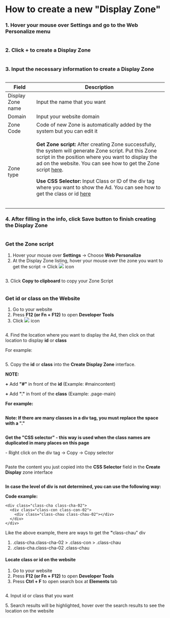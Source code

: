 # How to create a new "Display Zone"

### 1. Hover your mouse over Settings and go to the Web Personalize menu

<figure><img src="../../.gitbook/assets/image (3218).png" alt=""><figcaption></figcaption></figure>

### 2. Click + to create a Display Zone

<figure><img src="../../.gitbook/assets/image (3219).png" alt=""><figcaption></figcaption></figure>

### 3. Input the necessary information to create a Display Zone

<figure><img src="../../.gitbook/assets/image (3220).png" alt=""><figcaption></figcaption></figure>

| Field             | Description                                                                                                                                                                                                                                                                                                                                                                                                                                                                                                                                                                                                                                                                                                                                                                                                             |
| ----------------- | ----------------------------------------------------------------------------------------------------------------------------------------------------------------------------------------------------------------------------------------------------------------------------------------------------------------------------------------------------------------------------------------------------------------------------------------------------------------------------------------------------------------------------------------------------------------------------------------------------------------------------------------------------------------------------------------------------------------------------------------------------------------------------------------------------------------------- |
| Display Zone name | Input the name that you want                                                                                                                                                                                                                                                                                                                                                                                                                                                                                                                                                                                                                                                                                                                                                                                            |
| Domain            | Input your website domain                                                                                                                                                                                                                                                                                                                                                                                                                                                                                                                                                                                                                                                                                                                                                                                               |
| Zone Code         | Code of new Zone is automatically added by the system but you can edit it                                                                                                                                                                                                                                                                                                                                                                                                                                                                                                                                                                                                                                                                                                                                               |
| Zone type         | <p><strong>Get Zone script:</strong> After creating Zone successfully, the system will generate Zone script. Put this Zone script in the position where you want to display the ad on the website. You can see how to get the Zone script <a href="how-to-create-a-new-display-zone.md#get-the-zone-script">here</a>.</p><p><strong>Use CSS Selector:</strong> Input Class or ID of the div tag where you want to show the Ad. You can see how to get the class or id <a href="how-to-create-a-new-display-zone.md#get-id-or-class-on-the-websites">here </a></p><p><img src="https://files.gitbook.com/v0/b/gitbook-x-prod.appspot.com/o/spaces%2FmECwNqMNUmu6OXHSYgDv%2Fuploads%2F1E5YKf2YaoiPtSSD0wMt%2Fimage.png?alt=media&#x26;token=39dbbde7-8e4d-4a54-bad1-686a2de260b7" alt="" data-size="original"></p><p></p> |

### 4. After filling in the info, click Save button to finish creating the Display Zone

<figure><img src="../../.gitbook/assets/image (3229).png" alt=""><figcaption></figcaption></figure>

### **Get the Zone script**

1. Hover your mouse over **Settings** -> Choose **Web Personalize**
2. At the Display Zone listing, hover your mouse over the zone you want to get the script -> Click ![](<../../.gitbook/assets/image (1085).png>) icon

<figure><img src="../../.gitbook/assets/image (3230).png" alt=""><figcaption></figcaption></figure>

&#x20;   3\.  Click **Copy to clipboard** to copy your Zone Script

<figure><img src="../../.gitbook/assets/image (3231).png" alt=""><figcaption></figcaption></figure>

### **Get id or class on the Website**

1. Go to your website
2. Press **F12 (or Fn + F12)** to open **Developer Tools**
3. Click ![](<../../.gitbook/assets/image (2601).png>) icon

<figure><img src="../../.gitbook/assets/image (3226).png" alt=""><figcaption></figcaption></figure>

&#x20;  4\.  Find the location where you want to display the Ad, then click on that location to display **id** or **class**

For example:

<figure><img src="../../.gitbook/assets/image (3228).png" alt=""><figcaption></figcaption></figure>

&#x20;   5\.  Copy the **id** or **class** into the **Create Display Zone** interface.&#x20;

&#x20;   **NOTE:**&#x20;

&#x20;        **+** Add **"#"** in front of the **id** (Example: #maincontent)

&#x20;        **+** Add **"."** in front of the **class** (Example: .page-main)

&#x20;   **For example:**&#x20;

<figure><img src="../../.gitbook/assets/image (3232).png" alt=""><figcaption></figcaption></figure>

**Note: If there are many classes in a div tag, you must replace the space with a "."**

<figure><img src="../../.gitbook/assets/image (3234).png" alt=""><figcaption></figcaption></figure>

**Get the "CSS selector" - this way is used when the class names are duplicated in many places on this page**

&#x20; \- Right click on the div tag -> Copy -> Copy selector

<figure><img src="../../.gitbook/assets/image (3235).png" alt=""><figcaption></figcaption></figure>

Paste the content you just copied into the **CSS Selector** field in the **Create Display** zone interface

<figure><img src="../../.gitbook/assets/image (3236).png" alt=""><figcaption></figcaption></figure>

**In case the level of div is not determined, you can use the following way:**

**Code example:**

```
<div class="class-cha class-cha-02">
  <div class="class-con class-con-02">
    <div class="class-chau class-chau-02"></div>
  </div>
</div>
```

Like the above example, there are ways to get the **"**&#x63;lass-chau" div

1. .class-cha.class-cha-02 > .class-con > .class-chau
2. .class-cha.class-cha-02 .class-chau

#### Locate class or id on the website

1. Go to your website
2. Press **F12 (or Fn + F12)** to open **Developer Tools**
3. Press **Ctrl + F** to open search box at **Elements** tab

<figure><img src="../../.gitbook/assets/image (3237).png" alt=""><figcaption></figcaption></figure>

&#x20;   4\.  Input id or class that you want

&#x20;  5\.  Search results will be highlighted, hover over the search results to see the location on the website&#x20;

<figure><img src="../../.gitbook/assets/image (3238).png" alt=""><figcaption></figcaption></figure>
